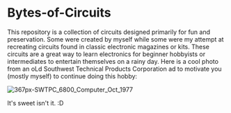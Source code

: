 # Bytes-of-Circuits
This repository is a collection of circuits designed primarily for fun and preservation. Some were created by myself while some were my attempt at recreating circuits found in classic electronic magazines or kits. These circuits are a great way to learn electronics for beginner hobbyists or intermediates to entertain themselves on a rainy day. 
Here is a cool photo from an oLd Southwest Technical Products Corporation ad to motivate you (mostly myself) to continue doing this hobby:

![367px-SWTPC_6800_Computer_Oct_1977](https://github.com/user-attachments/assets/2c9a6192-252a-4bf2-b222-b2d035429171)

It's sweet isn't it. :D
